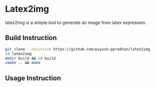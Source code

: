 # Latex2img
latex2img is a simple tool to generate an image from latex expression.

## Build Instruction
```bash
git clone --recursive https://github.com/piyush-ppradhan/latex2img
cd latex2img
mkdir build && cd build
cmake .. && make
```

## Usage Instruction
